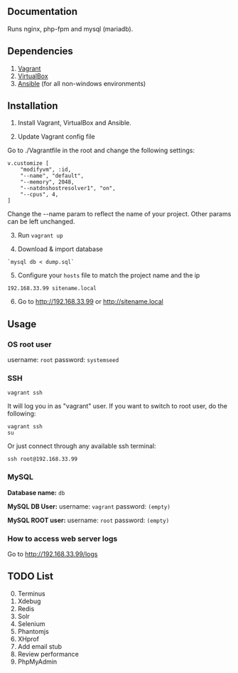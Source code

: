 ## Documentation

Runs nginx, php-fpm and mysql (mariadb).

## Dependencies

1. [Vagrant](https://www.vagrantup.com/downloads.html)
2. [VirtualBox](https://www.virtualbox.org/wiki/Downloads)
3. [Ansible](http://docs.ansible.com/ansible/intro_installation.html) (for all non-windows environments)

## Installation

  1. Install Vagrant, VirtualBox and Ansible.

  2. Update Vagrant config file

Go to ./Vagrantfile in the root and change the following settings:

    v.customize [
        "modifyvm", :id,
        "--name", "default",
        "--memory", 2048,
        "--natdnshostresolver1", "on",
        "--cpus", 4,
    ]

Change the --name param to reflect the name of your project. Other params can be left unchanged.

  3. Run `vagrant up`

  4. Download & import database

    `mysql db < dump.sql`

  5. Configure your `hosts` file to match the project name and the ip

    192.168.33.99 sitename.local

  6. Go to http://192.168.33.99 or http://sitename.local


## Usage

### OS root user

username: `root`
password: `systemseed`

### SSH

    vagrant ssh

It will log you in as "vagrant" user. If you want to switch to root user, do the following:

    vagrant ssh
    su

Or just connect through any available ssh terminal:

    ssh root@192.168.33.99

### MySQL

**Database name:** `db`

**MySQL DB User:**
  username: `vagrant`
  password: `(empty)`

**MySQL ROOT user:**
  username: `root`
  password: `(empty)`

### How to access web server logs

  Go to http://192.168.33.99/logs

## TODO List
  0. Terminus
  1. Xdebug
  2. Redis
  3. Solr
  4. Selenium
  5. Phantomjs
  6. XHprof
  7. Add email stub
  8. Review performance
  9. PhpMyAdmin